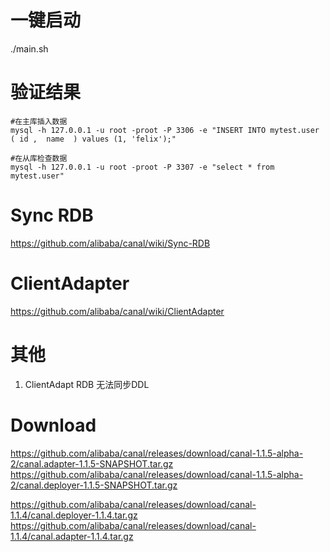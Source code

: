 # 一键启动
./main.sh

# 验证结果

```shell script
#在主库插入数据
mysql -h 127.0.0.1 -u root -proot -P 3306 -e "INSERT INTO mytest.user ( id ,  name  ) values (1, 'felix');"

#在从库检查数据
mysql -h 127.0.0.1 -u root -proot -P 3307 -e "select * from mytest.user"
```

 


# Sync RDB
https://github.com/alibaba/canal/wiki/Sync-RDB

# ClientAdapter
https://github.com/alibaba/canal/wiki/ClientAdapter


# 其他
1. ClientAdapt RDB 无法同步DDL 


# Download
https://github.com/alibaba/canal/releases/download/canal-1.1.5-alpha-2/canal.adapter-1.1.5-SNAPSHOT.tar.gz
https://github.com/alibaba/canal/releases/download/canal-1.1.5-alpha-2/canal.deployer-1.1.5-SNAPSHOT.tar.gz

https://github.com/alibaba/canal/releases/download/canal-1.1.4/canal.deployer-1.1.4.tar.gz
https://github.com/alibaba/canal/releases/download/canal-1.1.4/canal.adapter-1.1.4.tar.gz
